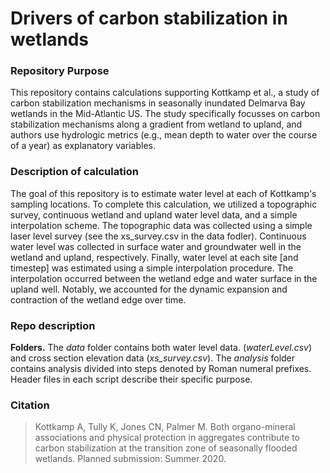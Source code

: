 # Drivers of carbon stabilization in wetlands

### Repository Purpose
This repository contains calculations supporting Kottkamp et al., a study of carbon stabilization mechanisms in seasonally inundated Delmarva Bay wetlands in the Mid-Atlantic US. The study specifically focusses on carbon stabilization mechanisms along a gradient from wetland to upland, and authors use hydrologic metrics (e.g., mean depth to water over the course of a year) as explanatory variables. 

### Description of calculation
The goal of this repository is to estimate water level at each of Kottkamp's sampling locations. To complete this calculation, we utilized a topographic survey, continuous wetland and upland water level data, and a simple interpolation scheme. The topographic data was collected using a simple laser level survey (see the xs_survey.csv in the data fodler). Continuous water level was collected in surface water and groundwater well in the wetland and upland, respectively. Finally, water level at each site [and timestep] was estimated using a simple interpolation procedure. The interpolation occurred between the wetland edge and water surface in the upland well. Notably, we accounted for the dynamic expansion and contraction of the wetland edge over time. 

### Repo description

**Folders.**  The *data* folder contains both water level data.  (*waterLevel.csv*) and cross section elevation data (*xs_survey.csv*). The *analysis* folder contains analysis divided into steps denoted by Roman numeral prefixes. Header files in each script describe their specific purpose. 

### Citation
>Kottkamp A, Tully K, Jones CN, Palmer M. Both organo-mineral associations and physical protection in aggregates contribute to carbon stabilization at the transition zone of seasonally flooded wetlands. Planned submission: Summer 2020.
